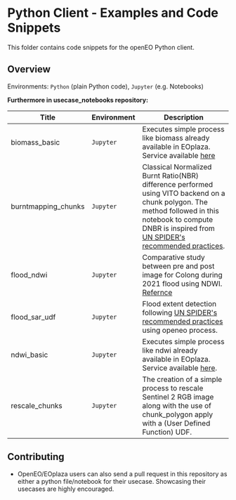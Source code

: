 # Python Client - Examples and Code Snippets

This folder contains code snippets for the openEO Python client.

## Overview

Environments: `Python` (plain Python code), `Jupyter` (e.g. Notebooks)

**Furthermore in usecase_notebooks repository:**


| Title | Environment | Description |
| ----- | ----------- | ----------- |
| biomass_basic   | `Jupyter`    | Executes simple process like biomass already available in EOplaza. Service available [here](https://portal.terrascope.be/catalogue/app-details/17) |
| burntmapping_chunks   | `Jupyter`    | Classical Normalized Burnt Ratio(NBR) difference performed using VITO backend on a chunk polygon. The method followed in this notebook to compute DNBR is inspired from [UN SPIDER's recommended practices](https://www.un-spider.org/advisory-support/recommended-practices/recommended-practice-google-earth-engine-flood-mapping). |
| flood_ndwi   | `Jupyter`    | Comparative study between pre and post image for Colong during 2021 flood using NDWI. [Refernce](https://labo.obs-mip.fr/multitemp/the-ndwi-applied-to-the-recent-flooding-in-the-central-us/) |
| flood_sar_udf   | `Jupyter`    | Flood extent detection following [UN SPIDER's recommended practices](https://www.un-spider.org/advisory-support/recommended-practices/recommended-practice-google-earth-engine-flood-mapping) using openeo process.|
| ndwi_basic   | `Jupyter`    | Executes simple process like ndwi already available in EOplaza. Service available [here](https://portal.terrascope.be/catalogue/app-details/13). |
| rescale_chunks   | `Jupyter`    | The creation of a simple process to rescale Sentinel 2 RGB image along with the use of chunk_polygon apply with a (User Defined Function) UDF. |



## Contributing

* OpenEO/EOplaza users can also send a pull request in this repository as either a python file/notebook for their usecase. Showcasing their usecases are highly encouraged.